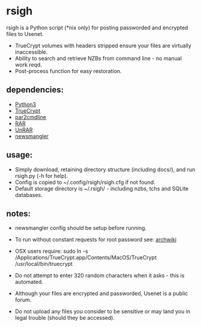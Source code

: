 rsigh
=====

rsigh is a Python script (*nix only) for posting passworded and encrypted files to Usenet.

* TrueCrypt volumes with headers stripped ensure your files are virtually inaccessible.
* Ability to search and retrieve NZBs from command line - no manual work reqd.
* Post-process function for easy restoration.

## dependencies:

* [Python3][python]
* [TrueCrypt][truecrypt]
* [par2cmdline][par2cmdline]
* [RAR][rar]
* [UnRAR][unrar]
* [newsmangler][newsmangler]


## usage:

* Simply download, retaining directory structure (including docs/), and run rsigh.py (-h for help).
* Config is copied to ~/.config/rsigh/rsigh.cfg if not found.
* Default storage directory is ~/.rsigh/ - including nzbs, tchs and SQLite databases.


## notes:

* newsmangler config should be setup before running.
* To run without constant requests for root password see: [archwiki]
* OSX users require: sudo ln -s /Applications/TrueCrypt.app/Contents/MacOS/TrueCrypt /usr/local/bin/truecrypt

* Do not attempt to enter 320 random characters when it asks - this is automated.

* Although your files are encrypted and passworded, Usenet is a public forum.
* Do not upload any files you consider to be sensitive or may land you in legal trouble (should they be accessed).

[python]: http://www.python.org/
[truecrypt]: http://www.truecrypt.org/
[par2cmdline]: https://github.com/BlackIkeEagle/par2cmdline
[rar]: http://www.rarlab.com/
[unrar]: http://www.rarlab.com/
[newsmangler]: https://github.com/madcowfred/newsmangler
[archwiki]: https://wiki.archlinux.org/index.php/TrueCrypt#Method_1_.28Add_a_truecrypt_group.29